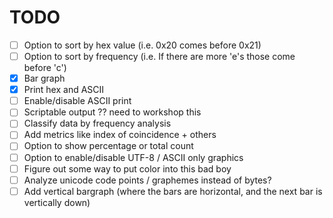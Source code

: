 # TODO
 - [ ] Option to sort by hex value (i.e. 0x20 comes before 0x21)
 - [ ] Option to sort by frequency (i.e. If there are more 'e's those come before 'c')
 - [x] Bar graph
 - [x] Print hex and ASCII
 - [ ] Enable/disable ASCII print
 - [ ] Scriptable output ?? need to workshop this
 - [ ] Classify data by frequency analysis
 - [ ] Add metrics like index of coincidence + others
 - [ ] Option to show percentage or total count
 - [ ] Option to enable/disable UTF-8 / ASCII only graphics
 - [ ] Figure out some way to put color into this bad boy
 - [ ] Analyze unicode code points / graphemes instead of bytes?
 - [ ] Add vertical bargraph (where the bars are horizontal, and the next bar is vertically down)
